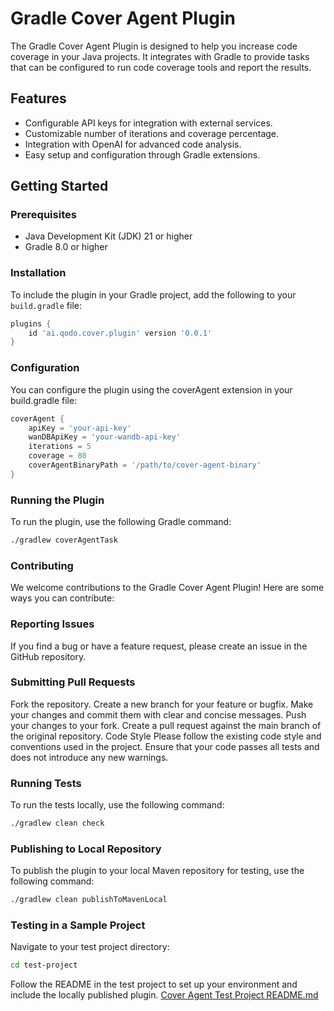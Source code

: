 # Gradle Cover Agent Plugin

The Gradle Cover Agent Plugin is designed to help you increase code coverage in your Java projects. It integrates with Gradle to provide tasks that can be configured to run code coverage tools and report the results.

## Features

- Configurable API keys for integration with external services.
- Customizable number of iterations and coverage percentage.
- Integration with OpenAI for advanced code analysis.
- Easy setup and configuration through Gradle extensions.

## Getting Started

### Prerequisites

- Java Development Kit (JDK) 21 or higher
- Gradle 8.0 or higher

### Installation

To include the plugin in your Gradle project, add the following to your `build.gradle` file:

```groovy
plugins {
    id 'ai.qodo.cover.plugin' version '0.0.1'
}
```

### Configuration
You can configure the plugin using the coverAgent extension in your build.gradle file:
```groovy
coverAgent {
    apiKey = 'your-api-key'
    wanDBApiKey = 'your-wandb-api-key'
    iterations = 5
    coverage = 80
    coverAgentBinaryPath = '/path/to/cover-agent-binary'
}
```

### Running the Plugin
To run the plugin, use the following Gradle command:
```bash
./gradlew coverAgentTask
```

### Contributing
We welcome contributions to the Gradle Cover Agent Plugin! Here are some ways you can contribute:

### Reporting Issues
If you find a bug or have a feature request, please create an issue in the GitHub repository.


### Submitting Pull Requests
Fork the repository.
Create a new branch for your feature or bugfix.
Make your changes and commit them with clear and concise messages.
Push your changes to your fork.
Create a pull request against the main branch of the original repository.
Code Style
Please follow the existing code style and conventions used in the project. Ensure that your code passes all tests and does not introduce any new warnings.

### Running Tests
To run the tests locally, use the following command:
```bash
./gradlew clean check
```

### Publishing to Local Repository
To publish the plugin to your local Maven repository for testing, use the following command:
```bash
./gradlew clean publishToMavenLocal
```

### Testing in a Sample Project
Navigate to your test project directory:
```bash
cd test-project
```
Follow the README in the test project to set up your environment and include the locally published plugin.
[Cover Agent Test Project README.md](test-project/README.md)
